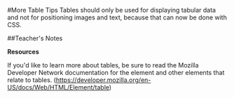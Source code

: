 #More Table Tips
Tables should only be used for displaying tabular data and not for positioning images and text, because that can now be done with CSS.

##Teacher's Notes

**Resources**

If you'd like to learn more about tables, be sure to read the Mozilla Developer Network documentation for the <table> element and other elements that relate to tables.
(https://developer.mozilla.org/en-US/docs/Web/HTML/Element/table)
